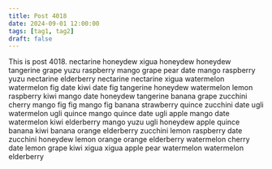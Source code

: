 ```yaml
---
title: Post 4018
date: 2024-09-01 12:00:00
tags: [tag1, tag2]
draft: false
---
```

This is post 4018.
nectarine
honeydew
xigua
honeydew
honeydew
tangerine
grape
yuzu
raspberry
mango
grape
pear
date
mango
raspberry
yuzu
nectarine
elderberry
nectarine
nectarine
xigua
watermelon
watermelon
fig
date
kiwi
date
fig
tangerine
honeydew
watermelon
lemon
raspberry
kiwi
mango
date
honeydew
tangerine
banana
grape
zucchini
cherry
mango
fig
fig
mango
fig
banana
strawberry
quince
zucchini
date
ugli
watermelon
ugli
quince
mango
quince
date
ugli
apple
mango
date
watermelon
kiwi
elderberry
mango
yuzu
ugli
honeydew
apple
quince
banana
kiwi
banana
orange
elderberry
zucchini
lemon
raspberry
date
zucchini
honeydew
lemon
orange
orange
elderberry
watermelon
cherry
date
lemon
grape
kiwi
xigua
xigua
apple
pear
watermelon
watermelon
elderberry
